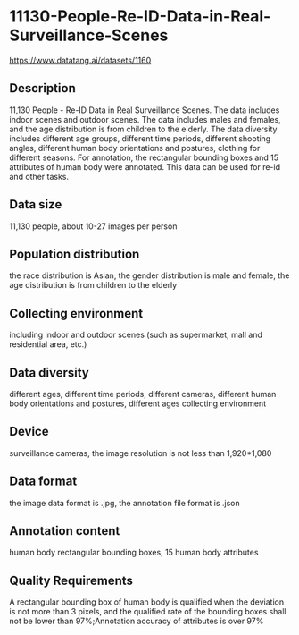# 11130-People-Re-ID-Data-in-Real-Surveillance-Scenes
https://www.datatang.ai/datasets/1160
## Description
11,130 People - Re-ID Data in Real Surveillance Scenes. The data includes indoor scenes and outdoor scenes. The data includes males and females, and the age distribution is from children to the elderly. The data diversity includes different age groups, different time periods, different shooting angles, different human body orientations and postures, clothing for different seasons. For annotation, the rectangular bounding boxes and 15 attributes of human body were annotated. This data can be used for re-id and other tasks.

## Data size
11,130 people, about 10-27 images per person

## Population distribution
the race distribution is Asian, the gender distribution is male and female, the age distribution is from children to the elderly

## Collecting environment
including indoor and outdoor scenes (such as supermarket, mall and residential area, etc.)

## Data diversity
different ages, different time periods, different cameras, different human body orientations and postures, different ages collecting environment

## Device
surveillance cameras, the image resolution is not less than 1,920*1,080

## Data format
the image data format is .jpg, the annotation file format is .json

## Annotation content
human body rectangular bounding boxes, 15 human body attributes

## Quality Requirements
A rectangular bounding box of human body is qualified when the deviation is not more than 3 pixels, and the qualified rate of the bounding boxes shall not be lower than 97%;Annotation accuracy of attributes is over 97%
